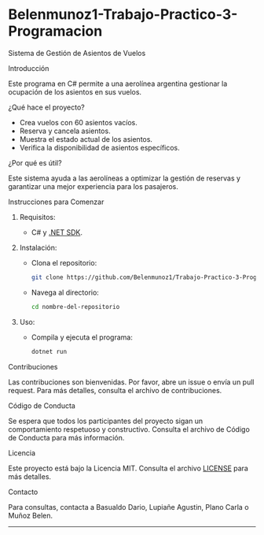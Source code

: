 # Belenmunoz1-Trabajo-Practico-3-Programacion
Sistema de Gestión de Asientos de Vuelos

Introducción

Este programa en C# permite a una aerolínea argentina gestionar la ocupación de los asientos en sus vuelos. 

 ¿Qué hace el proyecto?

- Crea vuelos con 60 asientos vacíos.
- Reserva y cancela asientos.
- Muestra el estado actual de los asientos.
- Verifica la disponibilidad de asientos específicos.

¿Por qué es útil?

Este sistema ayuda a las aerolíneas a optimizar la gestión de reservas y garantizar una mejor experiencia para los pasajeros.

Instrucciones para Comenzar

1. Requisitos:
   - C# y [.NET SDK](https://dotnet.microsoft.com/download).

2. Instalación:
   - Clona el repositorio:
     ```bash
     git clone https://github.com/Belenmunoz1/Trabajo-Practico-3-Programacion.git
     ```
   - Navega al directorio:
     ```bash
     cd nombre-del-repositorio
     ```

3. Uso:
   - Compila y ejecuta el programa:
     ```bash
     dotnet run
     ```

Contribuciones

Las contribuciones son bienvenidas. Por favor, abre un issue o envía un pull request. Para más detalles, consulta el archivo de contribuciones.

 Código de Conducta

Se espera que todos los participantes del proyecto sigan un comportamiento respetuoso y constructivo. Consulta el archivo de Código de Conducta para más información.

 Licencia

Este proyecto está bajo la Licencia MIT. Consulta el archivo [LICENSE](LICENSE) para más detalles.

 Contacto

Para consultas, contacta a Basualdo Dario, Lupiañe Agustin, Plano Carla o Muñoz Belen. 

---

